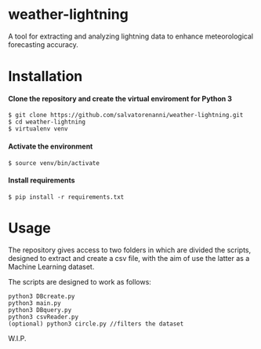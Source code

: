 # weather-lightning
A tool for extracting and analyzing lightning data to enhance meteorological forecasting accuracy.

# Installation

#### Clone the repository and create the virtual enviroment for Python 3
```console
$ git clone https://github.com/salvatorenanni/weather-lightning.git
$ cd weather-lightning
$ virtualenv venv
```
#### Activate the environment
```console
$ source venv/bin/activate
```
#### Install requirements
```console
$ pip install -r requirements.txt
```

# Usage

The repository gives access to two folders in which are divided the scripts, designed to extract and create a csv file, with the aim of use the latter as a Machine Learning dataset.

The scripts are designed to work as follows:
```console
python3 DBcreate.py
python3 main.py
python3 DBquery.py
python3 csvReader.py
(optional) python3 circle.py //filters the dataset
```
W.I.P.
